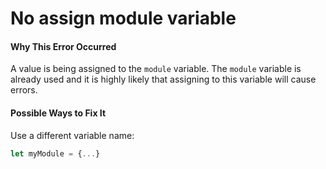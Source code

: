 # No assign module variable

#### Why This Error Occurred

A value is being assigned to the `module` variable. The `module` variable is already used and it is highly likely that assigning to this variable will cause errors.

#### Possible Ways to Fix It

Use a different variable name:

```js
let myModule = {...}
```
